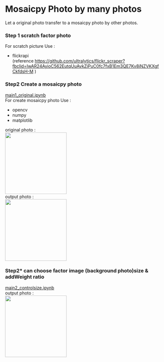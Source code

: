 # Mosaicpy Photo by many photos
Let a original photo transfer to a mosaicpy photo by other photos.

### Step 1 scratch factor photo
For scratch picture Use :  <br />
* flickrapi <br />
(reference https://github.com/ultralytics/flickr_scraper?fbclid=IwAR24AyioC562EutqUuAvkZiPuC0fc7fxB1Em3QE7Kv8iNZVKXgfCkfdsH-M )

### Step2 Create a mosaicpy photo
[main1_original.ipynb](main1_original.ipynb) <br />
For create mosaicpy photo Use : <br />
* opencv
* numpy
* matplotlib
<a/>

original photo : <br />
<img src="output.png" width="200" height="200" /> <br />
output photo : <br />
<img src="output.png" width="200" height="200" /> <br />


### Step2* can choose factor image (background photo)size & addWeight ratio
[main2_controlsize.ipynb](main2_controlsize.ipynb) <br />
output photo : <br />
<img src="output2.png" width="200" height="200" /> <br />
